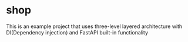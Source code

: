 # shop
This is an example project that uses three-level layered architecture with DI(Dependency injection) and FastAPI built-in functionality 
